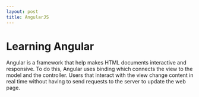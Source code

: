 ```yaml
---
layout: post
title: AngularJS
---
```


# Learning Angular


Angular is a framework that help makes HTML documents interactive and responsive.  To do this, Angular uses binding which connects the view to the model and the controller.  Users that interact with the view change content in real time without having to send requests to the server to update the web page.  

